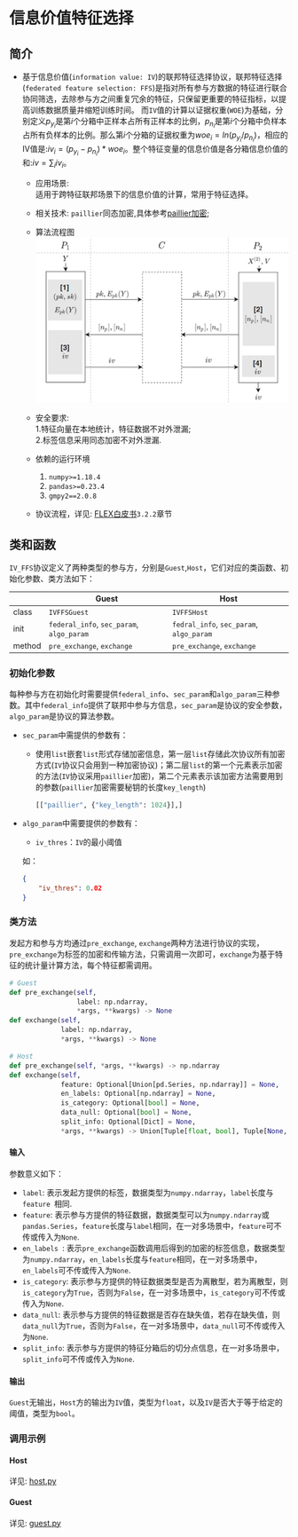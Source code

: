 #  信息价值特征选择
## 简介
* 基于信息价值(`information value: IV`)的联邦特征选择协议，联邦特征选择(`federated feature selection: FFS`)是指对所有参与方数据的特征进行联合协同筛选，去除参与方之间重复冗余的特征，只保留更重要的特征指标，以提高训练数据质量并缩短训练时间。
  而`IV`值的计算以证据权重(`WOE`)为基础，分别定义$`p_{y_i}`$是第$`i`$个分箱中正样本占所有正样本的比例，$`p_{n_i}`$是第$`i`$个分箱中负样本占所有负样本的比例。那么第$`i`$个分箱的证据权重为$`woe_i=ln(p_{y_i}/p_{n_i})`$，相应的IV值是:$`iv_i=(p_{y_i}-p_{n_i})*woe_i`$。整个特征变量的信息价值是各分箱信息价值的和:$`iv=\sum_{i}iv_i`$。
  
  * 应用场景:  
    适用于跨特征联邦场景下的信息价值的计算，常用于特征选择。
    
  * 相关技术: 
    `paillier`同态加密,具体参考[paillier加密](../../../crypto/paillier/README.md);  
    
  * 算法流程图  
    ![FLEX](../../../../doc/pic/iv_ffs.png)
    
  * 安全要求:  
    1.特征向量在本地统计，特征数据不对外泄漏;  
    2.标签信息采用同态加密不对外泄漏.
    
  * 依赖的运行环境
    1. `numpy>=1.18.4`
    2. `pandas>=0.23.4`
    3. `gmpy2==2.0.8`
  
  * 协议流程，详见: [FLEX白皮书](../../../../doc/FLEX白皮书.pdf)`3.2.2`章节


## 类和函数
`IV_FFS`协议定义了两种类型的参与方，分别是`Guest`,`Host`，它们对应的类函数、初始化参数、类方法如下：

| | Guest | Host |
| ---- | ---- | ---- |
| class | `IVFFSGuest` | `IVFFSHost` |
| init | `federal_info`, `sec_param`, `algo_param` | `fedral_info`, `sec_param`, `algo_param` |
| method | `pre_exchange`, `exchange` | `pre_exchange`, `exchange` |

### 初始化参数
每种参与方在初始化时需要提供`federal_info`、`sec_param`和`algo_param`三种参数。其中`federal_info`提供了联邦中参与方信息，`sec_param`是协议的安全参数， `algo_param`是协议的算法参数。

* `sec_param`中需提供的参数有：
   * 使用`list`嵌套`list`形式存储加密信息，第一层`list`存储此次协议所有加密方式(`IV`协议只会用到一种加密协议)；第二层`list`的第一个元素表示加密的方法(`IV`协议采用`paillier`加密)，第二个元素表示该加密方法需要用到的参数(`paillier`加密需要秘钥的长度`key_length`)
 
		```python
		[["paillier", {"key_length": 1024}],]
		```

* `algo_param`中需要提供的参数有：
    * `iv_thres`：`IV`的最小阈值
    
   如：
    ```json
    {
        "iv_thres": 0.02
    }
    ```

### 类方法
发起方和参与方均通过`pre_exchange`, `exchange`两种方法进行协议的实现，`pre_exchange`为标签的加密和传输方法，只需调用一次即可，`exchange`为基于特征的统计量计算方法，每个特征都需调用。

```python
# Guest
def pre_exchange(self,
                 label: np.ndarray,
                 *args, **kwargs) -> None
def exchange(self,
             label: np.ndarray,
             *args, **kwargs) -> None
```
```python
# Host
def pre_exchange(self, *args, **kwargs) -> np.ndarray
def exchange(self,
             feature: Optional[Union[pd.Series, np.ndarray]] = None,
             en_labels: Optional[np.ndarray] = None,
             is_category: Optional[bool] = None,
             data_null: Optional[bool] = None,
             split_info: Optional[Dict] = None,
             *args, **kwargs) -> Union[Tuple[float, bool], Tuple[None, None]]
```

#### 输入
参数意义如下：
* `label`: 表示发起方提供的标签，数据类型为`numpy.ndarray`，`label`长度与`feature `相同.  
* `feature`: 表示参与方提供的特征数据，数据类型可以为`numpy.ndarray`或`pandas.Series`，`feature`长度与`label`相同，在一对多场景中，`feature`可不传或传入为`None`.  
* `en_labels `: 表示`pre_exchange`函数调用后得到的加密的标签信息，数据类型为`numpy.ndarray`，`en_labels`长度与`feature`相同，在一对多场景中，`en_labels`可不传或传入为`None`.  
* `is_category`: 表示参与方提供的特征数据类型是否为离散型，若为离散型，则`is_category`为`True`，否则为`False`，在一对多场景中，`is_category`可不传或传入为`None`.  
* `data_null`: 表示参与方提供的特征数据是否存在缺失值，若存在缺失值，则`data_null`为`True`，否则为`False`，在一对多场景中，`data_null`可不传或传入为`None`. 
* `split_info`: 表示参与方提供的特征分箱后的切分点信息，在一对多场景中，`split_info`可不传或传入为`None`.


#### 输出
`Guest`无输出，`Host`方的输出为`IV`值，类型为`float`，以及`IV`是否大于等于给定的阈值，类型为`bool`。

### 调用示例
#### Host
   详见: [host.py](../../../../test/preprocessing/feature_selection/iv_ffs/host.py)
#### Guest
   详见: [guest.py](../../../../test/preprocessing/feature_selection/iv_ffs/guest.py)

